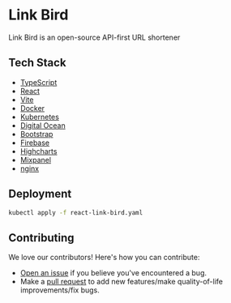 # Link Bird

Link Bird is an open-source API-first URL shortener

## Tech Stack

- [TypeScript](https://www.typescriptlang.org)
- [React](https://react.dev)
- [Vite](https://vitejs.dev)
- [Docker](https://www.docker.com)
- [Kubernetes](https://kubernetes.io)
- [Digital Ocean](https://digitalocean.com)
- [Bootstrap](https://getbootstrap.com)
- [Firebase](https://firebase.google.com)
- [Highcharts](https://www.highcharts.com)
- [Mixpanel](https://mixpanel.com)
- [nginx](https://nginx.org)

## Deployment

```bash
kubectl apply -f react-link-bird.yaml
```

## Contributing

We love our contributors! Here's how you can contribute:

- [Open an issue](https://github.com/talentedengineers/react-link-bird/issues) if you believe you've encountered a bug.
- Make a [pull request](https://github.com/talentedengineers/react-link-bird/pull) to add new features/make quality-of-life improvements/fix bugs.